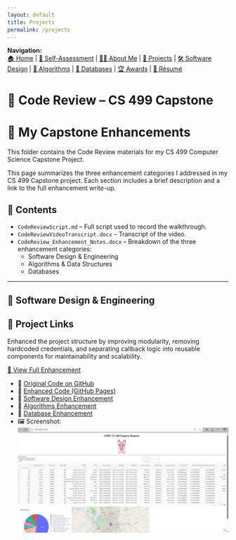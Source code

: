 ```yaml
---
layout: default
title: Projects
permalink: /projects
---
```


**Navigation:**  
[🏠 Home](index.md) | [📝 Self-Assessment](self-assessment.md) | [🙋‍♀️ About Me](about.md) | [📂 Projects](projects.md) | [🛠️ Software Design](artifact-software.md) | [🧠 Algorithms](artifact-algorithms.md) | [💾 Databases](artifact-databases.md) | [🏆 Awards](awards.md) | [📄 Résumé](resume.md)
# 🧪 Code Review – CS 499 Capstone

# 🧪 My Capstone Enhancements
This folder contains the Code Review materials for my CS 499 Computer Science Capstone Project.

This page summarizes the three enhancement categories I addressed in my CS 499 Capstone project. Each section includes a brief description and a link to the full enhancement write-up.
## 📄 Contents
- `CodeReviewScript.md` – Full script used to record the walkthrough.
- `CodeReviewVideoTranscript.docx` – Transcript of the video.
- `CodeReview_Enhancement_Notes.docx` – Breakdown of the three enhancement categories:
  - Software Design & Engineering
  - Algorithms & Data Structures
  - Databases

---

## 🧩 Software Design & Engineering
## 🔗 Project Links

Enhanced the project structure by improving modularity, removing hardcoded credentials, and separating callback logic into reusable components for maintainability and scalability.

[🔗 View Full Enhancement](artifact-software.md)
- 📁 [Original Code on GitHub](https://github.com/GregoriaRamirez/CS-499-Capstone/tree/main/original_code)
- 📁 [Enhanced Code (GitHub Pages)](https://gregoriaramirez.github.io/artifact-software)
- 🧠 [Software Design Enhancement](https://gregoriaramirez.github.io/artifact-software)
- 🧮 [Algorithms Enhancement](https://gregoriaramirez.github.io/artifact-algorithms)
- 💾 [Database Enhancement](https://gregoriaramirez.github.io/artifact-databases)
- 🖼️ Screenshot:  
  ![Animal Shelter Dashboard](/assets/Animal_Shelter_Dashboard.png)
